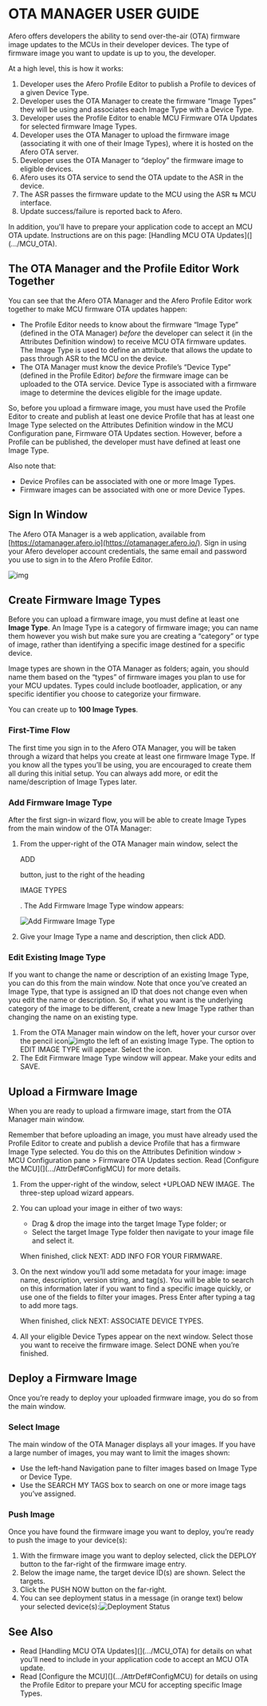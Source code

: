 # OTA MANAGER USER GUIDE

Afero offers developers the ability to send over-the-air (OTA) firmware image updates to the MCUs in their developer devices. The type of firmware image you want to update is up to you, the developer.

At a high level, this is how it works:

1. Developer uses the Afero Profile Editor to publish a Profile to devices of a given Device Type.
2. Developer uses the OTA Manager to create the firmware “Image Types” they will be using and associates each Image Type with a Device Type.
3. Developer uses the Profile Editor to enable MCU Firmware OTA Updates for selected firmware Image Types.
4. Developer uses the OTA Manager to upload the firmware image (associating it with one of their Image Types), where it is hosted on the Afero OTA server.
5. Developer uses the OTA Manager to “deploy” the firmware image to eligible devices.
6. Afero uses its OTA service to send the OTA update to the ASR in the device.
7. The ASR passes the firmware update to the MCU using the ASR ⇆ MCU interface.
8. Update success/failure is reported back to Afero.

In addition, you'll have to prepare your application code to accept an MCU OTA update. Instructions are on this page: [Handling MCU OTA Updates](](.../MCU_OTA).



## The OTA Manager and the Profile Editor Work Together

You can see that the Afero OTA Manager and the Afero Profile Editor work together to make MCU firmware OTA updates happen:

- The Profile Editor needs to know about the firmware “Image Type” (defined in the OTA Manager) *before* the developer can select it (in the Attributes Definition window) to receive MCU OTA firmware updates. The Image Type is used to define an attribute that allows the update to pass through ASR to the MCU on the device.
- The OTA Manager must know the device Profile’s “Device Type” (defined in the Profile Editor) *before* the firmware image can be uploaded to the OTA service. Device Type is associated with a firmware image to determine the devices eligible for the image update.

So, before you upload a firmware image, you must have used the Profile Editor to create and publish at least one device Profile that has at least one Image Type selected on the Attributes Definition window in the MCU Configuration pane, Firmware OTA Updates section. However, before a Profile can be published, the developer must have defined at least one Image Type.

Also note that:

- Device Profiles can be associated with one or more Image Types.
- Firmware images can be associated with one or more Device Types.

## Sign In Window

The Afero OTA Manager is a web application, available from [https://otamanager.afero.io](https://otamanager.afero.io/). Sign in using your Afero developer account credentials, the same email and password you use to sign in to the Afero Profile Editor.

![img](img/OTA-login.png)

## Create Firmware Image Types

Before you can upload a firmware image, you must define at least one **Image Type**. An Image Type is a category of firmware image; you can name them however you wish but make sure you are creating a “category” or type of image, rather than identifying a specific image destined for a specific device.

Image types are shown in the OTA Manager as folders; again, you should name them based on the “types” of firmware images you plan to use for your MCU updates. Types could include bootloader, application, or any specific identifier you choose to categorize your firmware.

You can create up to **100 Image Types**.



### First-Time Flow

The first time you sign in to the Afero OTA Manager, you will be taken through a wizard that helps you create at least one firmware Image Type. If you know all the types you’ll be using, you are encouraged to create them all during this initial setup. You can always add more, or edit the name/description of Image Types later.

### Add Firmware Image Type

After the first sign-in wizard flow, you will be able to create Image Types from the main window of the OTA Manager:

1. From the upper-right of the OTA Manager main window, select the

    

   ADD

    

   button, just to the right of the heading

    

   IMAGE TYPES

   . The Add Firmware Image Type window appears:

   

   ![Add Firmware Image Type](img/NewImageType.png)

2. Give your Image Type a name and description, then click ADD.

### Edit Existing Image Type

If you want to change the name or description of an existing Image Type, you can do this from the main window. Note that once you’ve created an Image Type, that type is assigned an ID that does not change even when you edit the name or description. So, if what you want is the underlying category of the image to be different, create a new Image Type rather than changing the name on an existing type.

1. From the OTA Manager main window on the left, hover your cursor over the pencil icon![img](img/EditIcon.png)to the left of an existing Image Type. The option to EDIT IMAGE TYPE will appear. Select the icon.
2. The Edit Firmware Image Type window will appear. Make your edits and SAVE.

## Upload a Firmware Image

When you are ready to upload a firmware image, start from the OTA Manager main window.

Remember that before uploading an image, you must have already used the Profile Editor to create and publish a device Profile that has a firmware Image Type selected. You do this on the Attributes Definition window > MCU Configuration pane > Firmware OTA Updates section. Read [Configure the MCU](](.../AttrDef#ConfigMCU) for more details.



1. From the upper-right of the window, select +UPLOAD NEW IMAGE. The three-step upload wizard appears.

2. You can upload your image in either of two ways:

   - Drag & drop the image into the target Image Type folder; or
   - Select the target Image Type folder then navigate to your image file and select it.

   When finished, click NEXT: ADD INFO FOR YOUR FIRMWARE.

3. On the next window you’ll add some metadata for your image: image name, description, version string, and tag(s). You will be able to search on this information later if you want to find a specific image quickly, or use one of the fields to filter your images. Press Enter after typing a tag to add more tags.

   When finished, click NEXT: ASSOCIATE DEVICE TYPES.

4. All your eligible Device Types appear on the next window. Select those you want to receive the firmware image. Select DONE when you’re finished.

## Deploy a Firmware Image

Once you’re ready to deploy your uploaded firmware image, you do so from the main window.

### Select Image

The main window of the OTA Manager displays all your images. If you have a large number of images, you may want to limit the images shown:

- Use the left-hand Navigation pane to filter images based on Image Type or Device Type.
- Use the SEARCH MY TAGS box to search on one or more image tags you’ve assigned.

### Push Image

Once you have found the firmware image you want to deploy, you’re ready to push the image to your device(s):

1. With the firmware image you want to deploy selected, click the DEPLOY button to the far-right of the firmware image entry.
2. Below the image name, the target device ID(s) are shown. Select the targets.
3. Click the PUSH NOW button on the far-right.
4. You can see deployment status in a message (in orange text) below your selected device(s):![Deployment Status](img/OTA-DeployStatus.png)

## See Also

- Read [Handling MCU OTA Updates](](.../MCU_OTA) for details on what you’ll need to include in your application code to accept an MCU OTA update.
- Read [Configure the MCU](](.../AttrDef#ConfigMCU) for details on using the Profile Editor to prepare your MCU for accepting specific Image Types.
